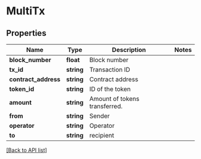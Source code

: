 # MultiTx

## Properties

Name | Type | Description | Notes
------------ | ------------- | ------------- | -------------
**block_number** | **float** | Block number |
**tx_id** | **string** | Transaction ID |
**contract_address** | **string** | Contract address |
**token_id** | **string** | ID of the token |
**amount** | **string** | Amount of tokens transferred. |
**from** | **string** | Sender |
**operator** | **string** | Operator |
**to** | **string** | recipient |

[[Back to API list]](../../README.md#api-endpoints)
